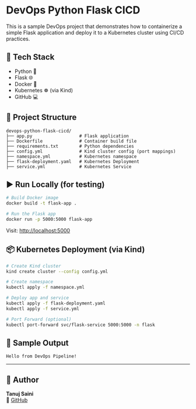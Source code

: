 
# DevOps Python Flask CICD

This is a sample DevOps project that demonstrates how to containerize a simple Flask application and deploy it to a Kubernetes cluster using CI/CD practices.

## 🔧 Tech Stack

- Python 🐍
- Flask 🌐
- Docker 🐳
- Kubernetes ☸️ (via Kind)
- GitHub 💻

## 🚀 Project Structure

```
devops-python-flask-cicd/
├── app.py                  # Flask application
├── Dockerfile              # Container build file
├── requirements.txt        # Python dependencies
├── config.yml              # Kind cluster config (port mappings)
├── namespace.yml           # Kubernetes namespace
├── flask-deployment.yaml   # Kubernetes Deployment
├── service.yml             # Kubernetes Service
```

## ▶️ Run Locally (for testing)

```bash
# Build Docker image
docker build -t flask-app .

# Run the Flask app
docker run -p 5000:5000 flask-app
```

Visit: [http://localhost:5000](http://localhost:5000)

## 📦 Kubernetes Deployment (via Kind)

```bash
# Create Kind cluster
kind create cluster --config config.yml

# Create namespace
kubectl apply -f namespace.yml

# Deploy app and service
kubectl apply -f flask-deployment.yaml
kubectl apply -f service.yml

# Port Forward (optional)
kubectl port-forward svc/flask-service 5000:5000 -n flask
```

## 🧪 Sample Output

```
Hello from DevOps Pipeline!
```

---

## 📝 Author

**Tanuj Saini**  
🔗 [GitHub](https://github.com/tanujsaini123)
